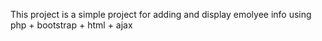 This project is a simple project for adding and display emolyee info using php + bootstrap + html + ajax 
